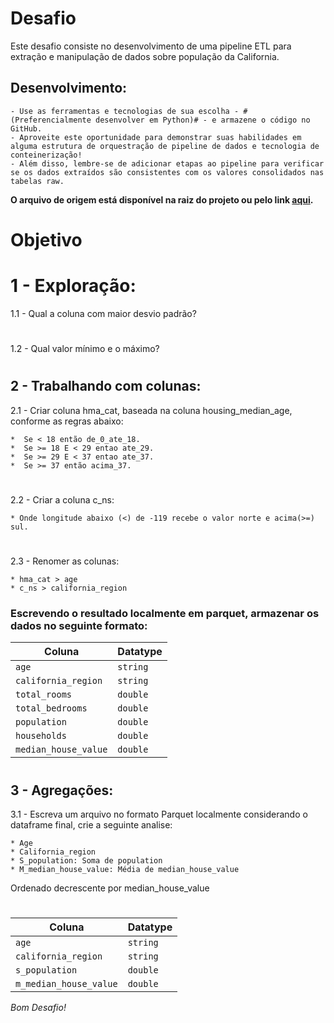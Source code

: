 # Desafio

Este desafio consiste no desenvolvimento de uma pipeline ETL para extração e manipulação de dados sobre população da California.

## Desenvolvimento:


    - Use as ferramentas e tecnologias de sua escolha - #(Preferencialmente desenvolver em Python)# - e armazene o código no GitHub. 
    - Aproveite este oportunidade para demonstrar suas habilidades em alguma estrutura de orquestração de pipeline de dados e tecnologia de conteinerização!
    - Além disso, lembre-se de adicionar etapas ao pipeline para verificar se os dados extraídos são consistentes com os valores consolidados nas tabelas raw.
    

**O arquivo de origem está disponível na raiz do projeto ou pelo link [aqui](https://github.com/dadosmaistodos/challenge-data-engineering/blob/main/california_housing_train.csv).** 

#
# Objetivo     
    
# 1 - Exploração:


1.1 - Qual a coluna com maior desvio padrão?
#

1.2 - Qual valor mínimo e o máximo?


#
## 2 - Trabalhando com colunas:


2.1 - Criar coluna hma_cat, baseada na coluna housing_median_age, conforme as regras abaixo:

    *  Se < 18 então de_0_ate_18.
    *  Se >= 18 E < 29 entao ate_29.
    *  Se >= 29 E < 37 entao ate_37.
    *  Se >= 37 então acima_37.    
#
2.2 - Criar a coluna c_ns:

    * Onde longitude abaixo (<) de -119 recebe o valor norte e acima(>=) sul. 
#

2.3 - Renomer as colunas:

    * hma_cat > age
    * c_ns > california_region

### Escrevendo o resultado localmente em parquet, armazenar os dados no seguinte formato:


| Coluna              | Datatype    |
| --------------------| ----------- |
| `age`               | `string`    |
| `california_region` | `string`    |
| `total_rooms`       | `double`    |
| `total_bedrooms`    | `double`    |
| `population`        | `double`    |
| `households`        | `double`    |
| `median_house_value`| `double`    |

#
## 3 - Agregações:

3.1 - Escreva um arquivo no formato Parquet localmente considerando o dataframe final, crie a seguinte analise:

    * Age
    * California_region
    * S_population: Soma de population
    * M_median_house_value: Média de median_house_value

Ordenado decrescente por median_house_value

#

| Coluna                | Datatype    |
| ----------------------| ----------- |
| `age`                 | `string`    |
| `california_region`   | `string`    |
| `s_population`        | `double`    |
| `m_median_house_value`| `double`    |


*Bom Desafio!*

